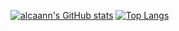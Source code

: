 [![alcaann's GitHub stats](https://github-readme-stats.vercel.app/api?username=alcaann&count_private=true)](https://github.com/anuraghazra/github-readme-stats)
[![Top Langs](https://github-readme-stats.vercel.app/api/top-langs/?username=alcaann&count_private=true)](https://github.com/anuraghazra/github-readme-stats)
